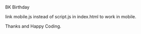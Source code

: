 BK Birthday 

link mobile.js instead of script.js in index.html to work in mobile.

Thanks and Happy Coding.
